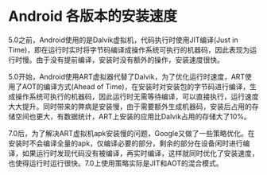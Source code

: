 # Android 各版本的安装速度

5.0之前，Android使用的是Dalvik虚拟机，代码执行时使用JIT编译(Just in Time)，即在运行时实时将字节码编译成操作系统可执行的机器码，因此表现为运行时慢。由于没有提前编译，安装时没有额外的操作，安装速度很快。

5.0开始，Android使用ART虚拟器代替了Dalvik，为了优化运行时速度，ART使用了AOT的编译方式(Ahead of Time)，在安装时对安装包的字节码进行编译，生成操作系统可执行的机器码，因此运行时无需等待编译，可以直接执行，运行速度大大提升。同时带来的弊病是安装慢，由于需要额外生成机器码，安装后占用的存储空间也更大，有数据统计，ART上安装的应用比Dalvik占用的存储大了10%。

7.0后，为了解决ART虚拟机apk安装慢的问题，Google又做了一些策略优化。在安装时不会编译全量的apk，仅编译必要的部分，剩余的部分在设备闲时进行编译，如果运行时发现代码没有被编译，再实时编译，这样就同时优化了安装速度，也使得运行时运行很快。7.0上使用策略实际是JIT和AOT的混合模式。